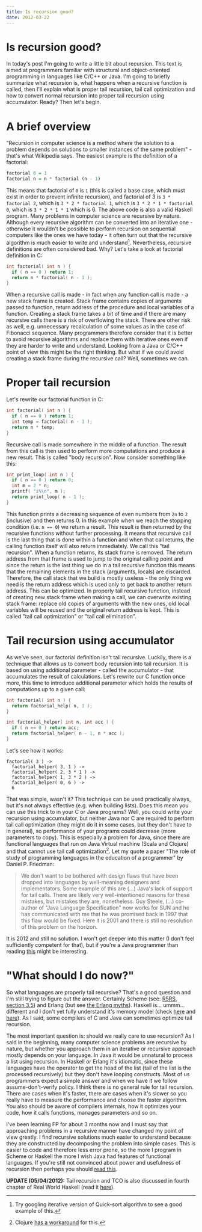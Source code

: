 ```yaml
---
title: Is recursion good?
date: 2012-03-22
---
```


Is recursion good?
==================

In today's post I'm going to write a little bit about recursion. This text is
aimed at programmers familiar with structural and object-oriented programming in
languages like C/C++ or Java. I'm going to briefly summarize what recursion is,
what happens when a recursive function is called, then I'll explain what is
proper tail recursion, tail call optimization and how to convert normal
recursion into proper tail recursion using accumulator. Ready? Then let's begin.

A brief overview
================

"Recursion in computer science is a method where the solution to a problem
depends on solutions to smaller instances of the same problem" - that's what
Wikipedia says. The easiest example is the definition of a factorial:

```haskell
factorial 0 = 1
factorial n = n * factorial (n - 1)
```

This means that factorial of `0` is `1` (this is called a base case, which must
exist in order to prevent infinite recursion), and factorial of 3 is `3 *
factorial 2`, which is `3 * 2 * factorial 1`, which is `3 * 2 * 1 * factorial
0`, which is `3 * 2 * 1 * 1` which is 6. The above code is also a valid Haskell
program. Many problems in computer science are recursive by nature. Although
every recursive algorithm can be converted into an iterative one - otherwise it
wouldn't be possible to perform recursion on sequential computers like the ones
we have today - it often turn out that the recursive algorithm is much easier to
write and understand[^1]. Nevertheless, recursive definitions are often
considered bad. Why? Let's take a look at factorial definition in C:

```cpp
int factorial( int n ) {
  if ( n == 0 ) return 1;
  return n * factorial( n - 1 );
}
```

When a recursive call is made - in fact when any function call is made - a new
stack frame is created. Stack frame contains copies of arguments passed to
function, return address of the procedure and local variables of a
function. Creating a stack frame takes a bit of time and if there are many
recursive calls there is a risk of overflowing the stack. There are other risk
as well, e.g. unnecessary recalculation of some values as in the case of
Fibonacci sequence. Many programmers therefore consider that it is better to
avoid recursive algorithms and replace them with iterative ones even if they are
harder to write and understand. Looking from a Java or C/C++ point of view this
might be the right thinking. But what if we could avoid creating a stack frame
during the recursive call? Well, sometimes we can.

Proper tail recursion
=====================

Let's rewrite our factorial function in C:

```cpp
int factorial( int n ) {
  if ( n == 0 ) return 1;
  int temp = factorial( n - 1 );
  return n * temp;
}
```

Recursive call is made somewhere in the middle of a function. The result from
this call is then used to perform more computations and produce a new
result. This is called "body recursion". Now consider something like this:

```cpp
int print_loop( int n ) {
  if ( n == 0 ) return 0;
  int m = 2 * n;
  printf( "i%\n", m );
  return print_loop( n - 1 );
}
```

This function prints a decreasing sequence of even numbers from `2n` to `2`
(inclusive) and then returns 0. In this example when we reach the stopping
condition (i.e. `n == 0`) we return a result. This result is then returned by
the recursive functions without further processing. It means that recursive call
is the last thing that is done within a function and when that call returns, the
calling function itself will also return immediately. We call this "tail
recursion". When a function returns, its stack frame is removed. The return
address from that frame is used to jump to the original calling point and since
the return is the last thing we do in a tail recursive function this means that
the remaining elements in the stack (arguments, locals) are
discarded. Therefore, the call stack that we build is mostly useless - the only
thing we need is the return address which is used only to get back to another
return address. This can be optimized. In properly tail recursive function,
instead of creating new stack frame when making a call, we can overwrite
existing stack frame: replace old copies of arguments with the new ones, old
local variables will be reused and the original return address is kept. This is
called "tail call optimization" or "tail call elimination".

Tail recursion using accumulator
================================

As we've seen, our factorial definition isn't tail recursive. Luckily, there is
a technique that allows us to convert body recursion into tail recursion. It is
based on using additional parameter - called the accumulator - that accumulates
the result of calculations. Let's rewrite our C function once more, this time to
introduce additional parameter which holds the results of computations up to a
given call:

```cpp
int factorial( int n ) {
  return factorial_help( n, 1 );
}

int factorial_helper( int n, int acc ) {
  if ( n == 0 ) return acc;
  return factorial_helper( n - 1, n * acc );
}
```

Let's see how it works:

```
factorial( 3 ) ->
  factorial_helper( 3, 1 ) ->
  factorial_helper( 2, 3 * 1 ) ->
  factorial_helper( 1, 3 * 2 ) ->
  factorial_helper( 0, 6 ) ->
  6
```

That was simple, wasn't it? This technique can be used practically always, but
it's not always effective (e.g. when building lists). Does this mean you can use
this trick to in your C or Java programs? Well, you could write your recursion
using accumulator, but neither Java nor C are required to perform tail call
optimization (they might do it in some cases, but they don't have to in
general), so performance of your programs could decrease (more parameters to
copy). This is especially a problem for Java, since there are functional
languages that run on Java Virtual machine (Scala and Clojure) and that cannot
use tail call optimization[^2]. Let my quote a paper "The role of study of
programming languages in the education of a programmer" by Daniel P. Friedman:

> We don't want to be bothered with design flaws that have been dropped into
> languages by well-meaning designers and implementators. Some example of this
> are (...) Java's lack of support for tail calls. There are likely very
> well-intentioned reasons for these mistakes, but mistakes they are,
> nonetheless. Guy Steele, (...) co-author of "Java Language Specification" now
> works for SUN and he has communicated with me that he was promised back in
> 1997 that this flaw would be fixed. Here it is 2001 and there is still no
> resolution of this problem on the horizon.

It is 2012 and still no solution. I won't get deeper into this matter (I don't
feel sufficiently competent for that), but if you're a Java programmer than
reading [this](http://www.ibm.com/developerworks/java/library/j-diag8/index.html)
might be interesting.

"What should I do now?"
=======================

So what languages are properly tail recursive? That's a good question and I'm
still trying to figure out the answer. Certainly Scheme (see: [R5RS, section
3.5](http://www.schemers.org/Documents/Standards/R5RS/HTML/r5rs-Z-H-6.html#%_sec_3.5))
and Erlang (but see [the Erlang
myths](http://www.erlang.org/doc/efficiency_guide/myths.html)). Haskell
is... ummm... different and I don't yet fully understand it's memory model
(check [here](http://www.haskell.org/haskellwiki/Tail_recursion) and
[here](http://www.haskell.org/haskellwiki/Stack_overflow)). As I said, some
compilers of C and Java can sometimes optimize tail recursion.

The most important question is: should we really care to use recursion? As I
said in the beginning, many computer science problems are recursive by nature,
but whether you approach them in an iterative or recursive approach mostly
depends on your language. In Java it would be unnatural to process a list using
recursion. In Haskell or Erlang it's idiomatic, since these languages have the
operator to get the head of the list (tail of the list is the processed
recursively) but they don't have looping constructs. Most of us programmers
expect a simple answer and when we have it we follow assume-don't-verify
policy. I think there is no general rule for tail recursion. There are cases
when it's faster, there are cases when it's slower so you really have to measure
the performance and choose the faster algorithm. You also should be aware of
compilers internals, how it optimizes your code, how it calls functions, manages
parameters and so on.

I've been learning FP for about 3 months now and I must say that approaching
problems in a recursive manner have changed my point of view greatly. I find
recursive solutions much easier to understand because they are constructed by
decomposing the problem into simple cases. This is easier to code and therefore
less error prone, so the more I program in Scheme or Haskell the more I wish
Java had features of functional languages. If you're still not convinced about
power and usefulness of recursion then perhaps you should [read
this](/blog/2012-03-22-recursion-is-good.html).

**UPDATE (05/04/2012):** Tail recursion and TCO is also discussed in fourth
chapter of Real World Haskell (read it
[here](http://book.realworldhaskell.org/read/functional-programming.html#x_j7)).

[^1]: Try googling iterative version of Quick-sort algorithm to see a good
example of this.

[^2]: Clojure [has a workaround](http://clojure.org/functional_programming#Functional%20Programming--Recursive%20Looping)
for this.


